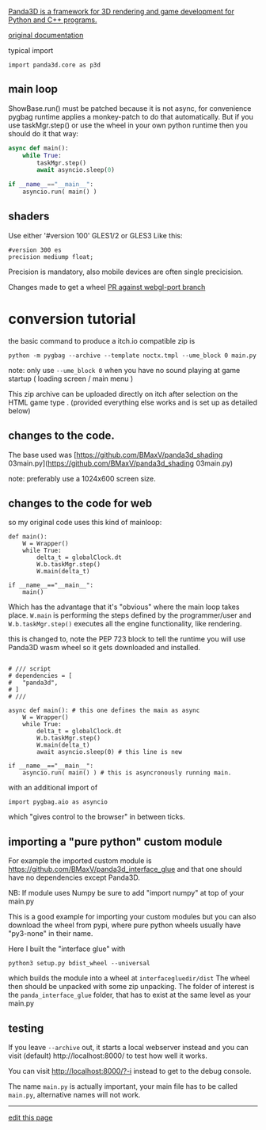 [Panda3D is a framework for 3D rendering and game development for Python and C++ programs.](https://pypi.org/project/Panda3D/)

[original documentation](https://docs.panda3d.org/1.10/python/index)

typical import

```
import panda3d.core as p3d
```

## main loop
ShowBase.run() must be patched because it is not async, for convenience
pygbag runtime applies a monkey-patch to do that automatically.
But if you use taskMgr.step() or use the wheel in your own python runtime then you should do it that way:
```py
async def main():
    while True:
        taskMgr.step()
        await asyncio.sleep(0)

if __name__=="__main__":
    asyncio.run( main() )
```

## shaders
Use either '#version 100' GLES1/2 or GLES3 
Like this:
```
#version 300 es
precision mediump float;
```

Precision is mandatory, also mobile devices are often single precicision.

Changes made to get a wheel [PR against webgl-port branch](https://github.com/pmp-p/panda3d/pull/4)



# conversion tutorial

the basic command to produce a itch.io compatible zip is

```
python -m pygbag --archive --template noctx.tmpl --ume_block 0 main.py
```

note: only use `--ume_block 0` when you have no sound playing at game startup ( loading screen / main menu )

This zip archive can be uploaded directly on itch after selection on the HTML game type . (provided everything else works and is set up as detailed below)

## changes to the code.

The base used was [https://github.com/BMaxV/panda3d_shading 03main.py](https://github.com/BMaxV/panda3d_shading 03main.py)

note: preferably use a 1024x600 screen size.

## changes to the code for web

so my original code uses this kind of mainloop:

```
def main():
    W = Wrapper()
    while True:
        delta_t = globalClock.dt
        W.b.taskMgr.step()
        W.main(delta_t)

if __name__=="__main__":
    main()
```

Which has the advantage that it's "obvious" where the main loop takes place. `W.main` is performing the steps defined by the programmer/user and `W.b.taskMgr.step()` executes all the engine functionality, like rendering.

this is changed to, note the PEP 723 block to tell the runtime you will use Panda3D wasm wheel so it gets downloaded
and installed.

```

# /// script
# dependencies = [
#   "panda3d",
# ]
# ///

async def main(): # this one defines the main as async
    W = Wrapper()
    while True:
        delta_t = globalClock.dt
        W.b.taskMgr.step()
        W.main(delta_t)
        await asyncio.sleep(0) # this line is new

if __name__=="__main__":
    asyncio.run( main() ) # this is asyncronously running main.
```

with an additional import of

```
import pygbag.aio as asyncio
```

which "gives control to the browser" in between ticks.

## importing a "pure python" custom module

For example the imported custom module is https://github.com/BMaxV/panda3d_interface_glue and that one should have no dependencies except Panda3D.

NB: If module uses Numpy be sure to add "import numpy" at top of your main.py

This is a good example for importing your custom modules but you can also download the wheel from pypi, where pure python wheels usually have "py3-none" in their name.

Here I built the "interface glue" with

```
python3 setup.py bdist_wheel --universal
```

which builds the module into a wheel at `interfacegluedir/dist` The wheel then should be unpacked with some zip unpacking. The folder of interest is the `panda_interface_glue` folder, that has to exist at the same level as your main.py



## testing

If you leave `--archive` out, it starts a local webserver instead and you can visit (default) http://localhost:8000/ to test how well it works.

You can visit [http://localhost:8000/?-i](http://localhost:8000/?-i) instead to get to the debug console.

The name `main.py` is actually important, your main file has to be called `main.py`, alternative names will not work.

_________


[edit this page](https://github.com/pygame-web/pygame-web.github.io/edit/main/wiki/pkg/panda3d/README.md)
